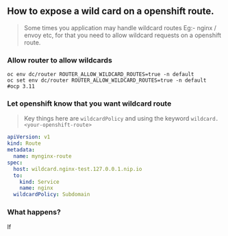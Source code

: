## How to expose a wild card on a openshift route.
> Some times you application may handle wildcard routes Eg:-  nginx / envoy etc, for that you need to allow wildcard requests on a openshift route.

### Allow router to allow wildcards
```
oc env dc/router ROUTER_ALLOW_WILDCARD_ROUTES=true -n default
oc set env dc/router ROUTER_ALLOW_WILDCARD_ROUTES=true -n default  #ocp 3.11
```

### Let openshift know that you want wildcard route
> Key things here are `wildcardPolicy`  and using the keyword `wildcard.<your-openshift-route>`

```yaml
apiVersion: v1
kind: Route
metadata:
  name: mynginx-route
spec:
  host: wildcard.nginx-test.127.0.0.1.nip.io
  to:
    kind: Service
    name: nginx
  wildcardPolicy: Subdomain
```

### What happens?
If 
